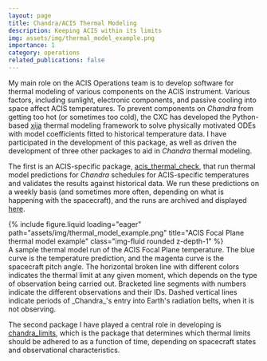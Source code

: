 ```yaml
---
layout: page
title: Chandra/ACIS Thermal Modeling
description: Keeping ACIS within its limits
img: assets/img/thermal_model_example.png
importance: 1
category: operations
related_publications: false
---
```


My main role on the ACIS Operations team is to develop software for thermal modeling of various components on the ACIS instrument. Various factors, including sunlight, electronic components, and passive cooling into space affect ACIS temperatures. To prevent components on _Chandra_ from getting too hot (or sometimes too cold), the CXC has developed the Python-based [xija](https://sot.github.io/xija) thermal modeling framework to solve physically motivated ODEs with model coefficients fitted to historical temperature data. I have participated in the development of this package, as well as driven the development of three other packages to aid in _Chandra_ thermal modeling. 

The first is an ACIS-specific package, [acis_thermal_check](https://cxc.cfa.harvard.edu/acis/acis_thermal_check), that run thermal model predictions for _Chandra_ schedules for ACIS-specific temperatures and validates the results against historical data. We run these predictions on a weekly basis (and sometimes more often, depending on what is happening with the spacecraft), and the runs are archived and displayed [here](https://cxc.cfa.harvard.edu/acis/Thermal/).

<div class="row">
    <div class="col-sm mt-3 mt-md-0">
        {% include figure.liquid loading="eager" path="assets/img/thermal_model_example.png" title="ACIS Focal Plane thermal model example" class="img-fluid rounded z-depth-1" %}
    </div>
</div>
<div class="caption">
    A sample thermal model run of the ACIS Focal Plane temperature. The blue curve is the temperature prediction, and the magenta curve is the spacecraft pitch angle. The horizontal broken line with different colors indicates the thermal limit at any given moment, which depends on the type of observation being carried out. Bracketed line segments with numbers indicate the different observations and their IDs. Dashed vertical lines indicate periods of _Chandra_'s entry into Earth's radiation belts, when it is not observing.
</div>

The second package I have played a central role in developing is [chandra_limits](https://cxc.cfa.harvard.edu/acis/chandra_limits), which is the package that determines which thermal limits should be adhered to as a function of time, depending on spacecraft states and observational characteristics. 
